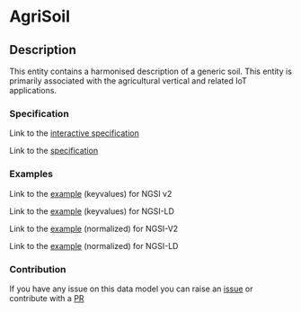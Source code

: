 # AgriSoil

## Description 

This entity contains a harmonised description of a generic soil. This entity
is primarily associated with the agricultural vertical and related IoT
applications.

### Specification

Link to the [interactive specification](https://swagger.lab.fiware.org/?url=https://smart-data-models.github.io/dataModel.Agrifood/AgriSoil/swagger.yaml)

Link to the [specification](https://github.com/smart-data-models/dataModel.Agrifood/blob/master/AgriSoil/doc/spec.md)
### Examples

Link to the [example](https://smart-data-models.github.io/dataModel.Agrifood/AgriSoil/examples/example.json) (keyvalues) for NGSI v2

Link to the [example](https://smart-data-models.github.io/dataModel.Agrifood/AgriSoil/examples/example.jsonld) (keyvalues) for NGSI-LD

Link to the [example](https://smart-data-models.github.io/dataModel.Agrifood/AgriSoil/examples/example-normalized.json) (normalized) for NGSI-V2

Link to the [example](https://smart-data-models.github.io/dataModel.Agrifood/AgriSoil/examples/example-normalized.jsonld) (normalized) for NGSI-LD
### Contribution

 If you have any issue on this data model you can raise an [issue](https://github.com/smart-data-models/dataModel.Agrifood/issues)  or contribute with a [PR](https://github.com/smart-data-models/dataModel.Agrifood/pulls)